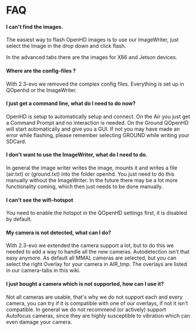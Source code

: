 # FAQ

#### I can't find the images.

The easiest way to flash OpenHD images is to use our ImageWriter, just select the Image in the drop down and click flash.

In the advanced tabs there are the images for X86 and Jetson devices.

#### Where are the config-files ?

With 2.3-evo we removed the complex config files. Everything is set up in QOpenhd or the ImageWriter.

#### I just get a command line, what do I need to do now?

OpenHD is setup to automatically setup and connect. On the Air you just get a Command Prompt and no interaction is needed.
On the Ground QOpenHD will start automatically and give you a GUI. If not you may have made an error while flashing, please remember selecting GROUND while writing your SDCard.

#### I don't want to use the ImageWriter, what do I need to do.

In general the image writer writes the image, mounts it and writes a file (air.txt) or (ground.txt) into the folder openhd. You just need to do this manually without the ImageWriter. In the future there may be a lot more functionality coming, which then just needs to be done manually.

#### I can't see the wifi-hotspot

You need to enable the hotspot in the QOpenHD settings first, it is disabled by default.

#### My camera is not detected, what can I do?

With 2.3-evo we extended the camera support a lot, but to do this we needed to add a way to handle all the new cameras. Autodetection isn't that easy anymore.
As default all MMAL cameras are selected, but you can select the right Overlay for your camera in AIR_tmp.
The overlays are listed in our camera-tabs in this wiki.

#### I just bought a camera which is not supported, how can I use it?

Not all cameras are usable, that's why we do not support each and every camera, you can try if it is compatible with one of our overlays, if not it isn't compatible.
In general we do not recommend (or actively) support Autofocus cameras, since they are highly susceptible to vibration which can even damage your camera.